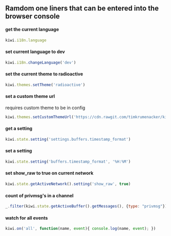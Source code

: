 ## Ramdom one liners that can be entered into the browser console

#### get the current language
```javascript
kiwi.i18n.language
```

#### set current language to dev
```javascript
kiwi.i18n.changeLanguage('dev')
```

#### set the current theme to radioactive
```javascript
kiwi.themes.setTheme('radioactive')
```

#### set a custom theme url 
requires custom theme to be in config
```javascript
kiwi.themes.setCustomThemeUrl('https://cdn.rawgit.com/timkrumenacker/kiwiirc-themes/0acb6ce9/IE-ified/gruvbox-dark/theme.css')
```

#### get a setting
```javascript
kiwi.state.setting('settings.buffers.timestamp_format')
```

#### set a setting
```javascript
kiwi.state.setting('buffers.timestamp_format', '%H:%M')
```

#### set show_raw to true on current network
```javascript
kiwi.state.getActiveNetwork().setting('show_raw', true)
```

#### count of privmsg's in a channel
```javascript
_.filter(kiwi.state.getActiveBuffer().getMessages(), {type: "privmsg"}).length;
```

#### watch for all events
```javascript
kiwi.on('all', function(name, event){ console.log(name, event); })
```